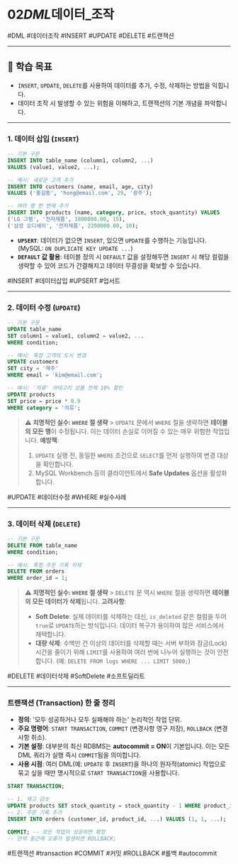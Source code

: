 # 02*DML*데이터\_조작

#DML #데이터조작 #INSERT #UPDATE #DELETE #트랜잭션

---

## 🎯 학습 목표

- `INSERT`, `UPDATE`, `DELETE`를 사용하여 데이터를 추가, 수정, 삭제하는 방법을 익힙니다.
- 데이터 조작 시 발생할 수 있는 위험을 이해하고, 트랜잭션의 기본 개념을 파악합니다.

---

### 1. 데이터 삽입 (`INSERT`)

```sql
-- 기본 구문
INSERT INTO table_name (column1, column2, ...)
VALUES (value1, value2, ...);

-- 예시: 새로운 고객 추가
INSERT INTO customers (name, email, age, city)
VALUES ('홍길동', 'hong@email.com', 29, '광주');

-- 여러 행 한 번에 추가
INSERT INTO products (name, category, price, stock_quantity) VALUES
('LG 그램', '전자제품', 1800000.00, 15),
('삼성 오디세이', '전자제품', 2200000.00, 10);
```

- **`UPSERT`**: 데이터가 없으면 `INSERT`, 있으면 `UPDATE`를 수행하는 기능입니다. (MySQL: `ON DUPLICATE KEY UPDATE ...`)
- **`DEFAULT` 값 활용**: 테이블 정의 시 `DEFAULT` 값을 설정해두면 `INSERT` 시 해당 컬럼을 생략할 수 있어 코드가 간결해지고 데이터 무결성을 확보할 수 있습니다.

#INSERT #데이터삽입 #UPSERT #업서트

---

### 2. 데이터 수정 (`UPDATE`)

```sql
-- 기본 구문
UPDATE table_name
SET column1 = value1, column2 = value2, ...
WHERE condition;

-- 예시: 특정 고객의 도시 변경
UPDATE customers
SET city = '제주'
WHERE email = 'kim@email.com';

-- 예시: '의류' 카테고리 상품 전체 10% 할인
UPDATE products
SET price = price * 0.9
WHERE category = '의류';
```

> **⚠️ 치명적인 실수: `WHERE` 절 생략** > `UPDATE` 문에서 `WHERE` 절을 생략하면 **테이블의 모든 행**이 수정됩니다. 이는 데이터 손실로 이어질 수 있는 매우 위험한 작업입니다.
> **예방책**:
>
> 1.  `UPDATE` 실행 전, 동일한 `WHERE` 조건으로 `SELECT`를 먼저 실행하여 변경 대상을 확인합니다.
> 2.  MySQL Workbench 등의 클라이언트에서 **Safe Updates** 옵션을 활성화합니다.

#UPDATE #데이터수정 #WHERE #실수사례

---

### 3. 데이터 삭제 (`DELETE`)

```sql
-- 기본 구문
DELETE FROM table_name
WHERE condition;

-- 예시: 특정 주문 기록 삭제
DELETE FROM orders
WHERE order_id = 1;
```

> **⚠️ 치명적인 실수: `WHERE` 절 생략** > `DELETE` 문 역시 `WHERE` 절을 생략하면 **테이블의 모든 데이터가 삭제**됩니다.
> **고려사항**:
>
> - **Soft Delete**: 실제 데이터를 삭제하는 대신, `is_deleted` 같은 컬럼을 두어 `true`로 `UPDATE`하는 방식입니다. 데이터 복구가 용이하여 많은 서비스에서 채택합니다.
> - **대량 삭제**: 수백만 건 이상의 데이터를 삭제할 때는 서버 부하와 잠금(Lock) 시간을 줄이기 위해 `LIMIT`를 사용하여 여러 번에 나누어 실행하는 것이 안전합니다. (예: `DELETE FROM logs WHERE ... LIMIT 5000;`)

#DELETE #데이터삭제 #SoftDelete #소프트딜리트

---

### 트랜잭션 (Transaction) 한 줄 정리

- **정의**: '모두 성공하거나 모두 실패해야 하는' 논리적인 작업 단위.
- **주요 명령어**: `START TRANSACTION`, `COMMIT` (변경사항 영구 저장), `ROLLBACK` (변경사항 취소).
- **기본 설정**: 대부분의 최신 RDBMS는 **autocommit = ON**이 기본입니다. 이는 모든 DML 쿼리가 실행 즉시 `COMMIT`됨을 의미합니다.
- **사용 시점**: 여러 DML(예: `UPDATE` 후 `INSERT`)을 하나의 원자적(atomic) 작업으로 묶고 싶을 때만 명시적으로 `START TRANSACTION`을 사용합니다.

```sql
START TRANSACTION;

-- 1. 재고 감소
UPDATE products SET stock_quantity = stock_quantity - 1 WHERE product_id = 1;
-- 2. 주문 기록 추가
INSERT INTO orders (customer_id, product_id, ...) VALUES (1, 1, ...);

COMMIT; -- 모든 작업이 성공하면 확정
-- 만약 중간에 오류가 발생하면 ROLLBACK;
```

#트랜잭션 #transaction #COMMIT #커밋 #ROLLBACK #롤백 #autocommit
